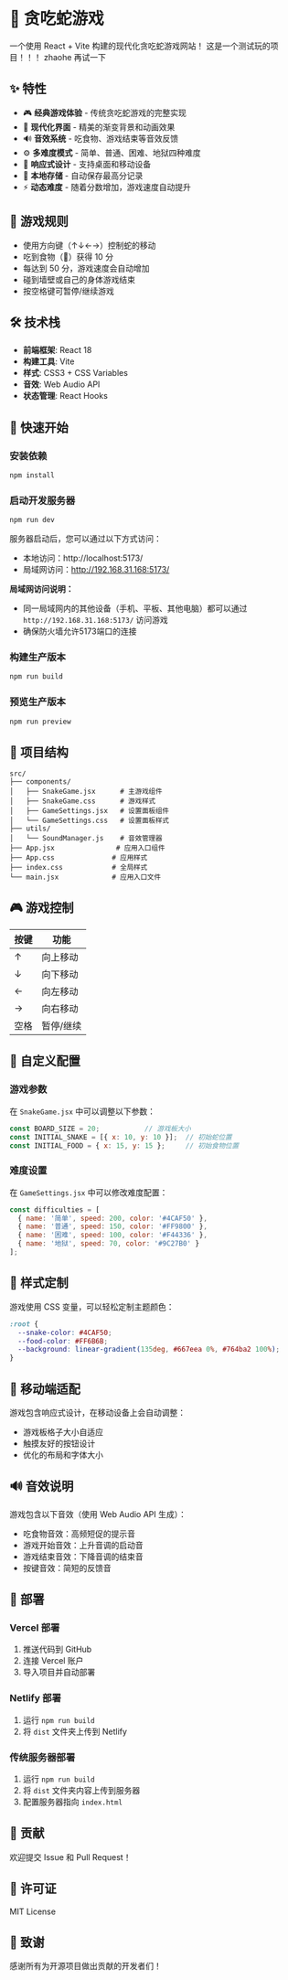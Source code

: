 # 🐍 贪吃蛇游戏

一个使用 React + Vite 构建的现代化贪吃蛇游戏网站！
这是一个测试玩的项目！！！ zhaohe
再试一下

## ✨ 特性

- 🎮 **经典游戏体验** - 传统贪吃蛇游戏的完整实现
- 🎨 **现代化界面** - 精美的渐变背景和动画效果
- 🔊 **音效系统** - 吃食物、游戏结束等音效反馈
- ⚙️ **多难度模式** - 简单、普通、困难、地狱四种难度
- 📱 **响应式设计** - 支持桌面和移动设备
- 💾 **本地存储** - 自动保存最高分记录
- ⚡ **动态难度** - 随着分数增加，游戏速度自动提升

## 🎯 游戏规则

- 使用方向键（↑↓←→）控制蛇的移动
- 吃到食物（🍎）获得 10 分
- 每达到 50 分，游戏速度会自动增加
- 碰到墙壁或自己的身体游戏结束
- 按空格键可暂停/继续游戏

## 🛠️ 技术栈

- **前端框架**: React 18
- **构建工具**: Vite
- **样式**: CSS3 + CSS Variables
- **音效**: Web Audio API
- **状态管理**: React Hooks

## 🚀 快速开始

### 安装依赖

```bash
npm install
```

### 启动开发服务器

```bash
npm run dev
```

服务器启动后，您可以通过以下方式访问：
- 本地访问：http://localhost:5173/
- 局域网访问：http://192.168.31.168:5173/

**局域网访问说明：**
- 同一局域网内的其他设备（手机、平板、其他电脑）都可以通过 `http://192.168.31.168:5173/` 访问游戏
- 确保防火墙允许5173端口的连接

### 构建生产版本

```bash
npm run build
```

### 预览生产版本

```bash
npm run preview
```

## 📁 项目结构

```
src/
├── components/
│   ├── SnakeGame.jsx      # 主游戏组件
│   ├── SnakeGame.css      # 游戏样式
│   ├── GameSettings.jsx   # 设置面板组件
│   └── GameSettings.css   # 设置面板样式
├── utils/
│   └── SoundManager.js    # 音效管理器
├── App.jsx               # 应用入口组件
├── App.css              # 应用样式
├── index.css            # 全局样式
└── main.jsx             # 应用入口文件
```

## 🎮 游戏控制

| 按键 | 功能 |
|------|------|
| ↑ | 向上移动 |
| ↓ | 向下移动 |
| ← | 向左移动 |
| → | 向右移动 |
| 空格 | 暂停/继续 |

## 🔧 自定义配置

### 游戏参数

在 `SnakeGame.jsx` 中可以调整以下参数：

```javascript
const BOARD_SIZE = 20;           // 游戏板大小
const INITIAL_SNAKE = [{ x: 10, y: 10 }];  // 初始蛇位置
const INITIAL_FOOD = { x: 15, y: 15 };     // 初始食物位置
```

### 难度设置

在 `GameSettings.jsx` 中可以修改难度配置：

```javascript
const difficulties = [
  { name: '简单', speed: 200, color: '#4CAF50' },
  { name: '普通', speed: 150, color: '#FF9800' },
  { name: '困难', speed: 100, color: '#F44336' },
  { name: '地狱', speed: 70, color: '#9C27B0' }
];
```

## 🎨 样式定制

游戏使用 CSS 变量，可以轻松定制主题颜色：

```css
:root {
  --snake-color: #4CAF50;
  --food-color: #FF6B6B;
  --background: linear-gradient(135deg, #667eea 0%, #764ba2 100%);
}
```

## 📱 移动端适配

游戏包含响应式设计，在移动设备上会自动调整：
- 游戏板格子大小自适应
- 触摸友好的按钮设计
- 优化的布局和字体大小

## 🔊 音效说明

游戏包含以下音效（使用 Web Audio API 生成）：
- 吃食物音效：高频短促的提示音
- 游戏开始音效：上升音调的启动音
- 游戏结束音效：下降音调的结束音
- 按键音效：简短的反馈音

## 🚀 部署

### Vercel 部署

1. 推送代码到 GitHub
2. 连接 Vercel 账户
3. 导入项目并自动部署

### Netlify 部署

1. 运行 `npm run build`
2. 将 `dist` 文件夹上传到 Netlify

### 传统服务器部署

1. 运行 `npm run build`
2. 将 `dist` 文件夹内容上传到服务器
3. 配置服务器指向 `index.html`

## 🤝 贡献

欢迎提交 Issue 和 Pull Request！

## 📄 许可证

MIT License

## 🎉 致谢

感谢所有为开源项目做出贡献的开发者们！

